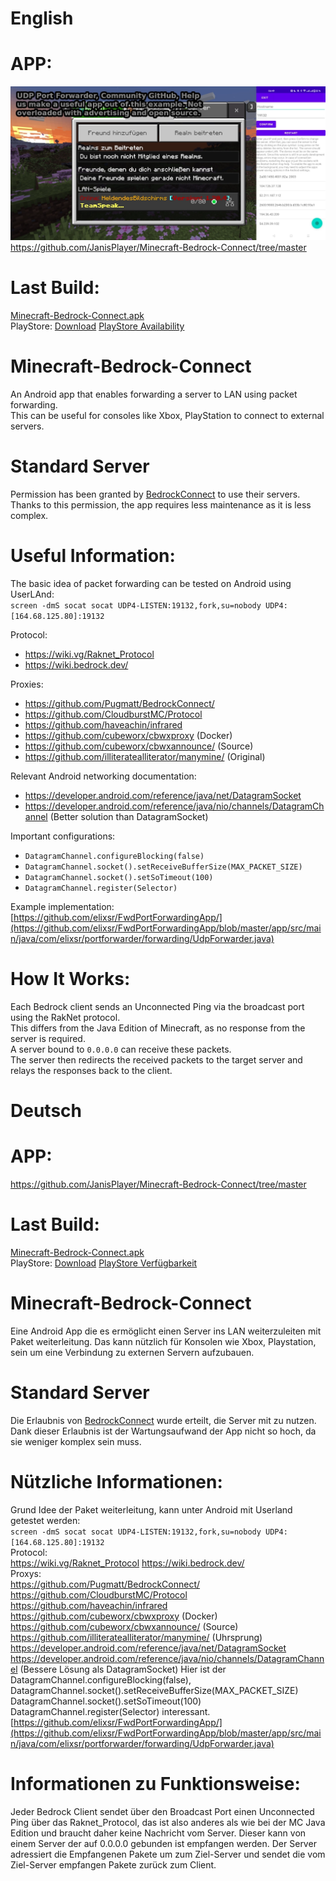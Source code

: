 # English

# APP:  
![Preview.webp](https://github.com/JanisPlayer/Minecraft-Bedrock-Connect/raw/main/Preview.webp)  
https://github.com/JanisPlayer/Minecraft-Bedrock-Connect/tree/master  

# Last Build:  
[Minecraft-Bedrock-Connect.apk](https://github.com/JanisPlayer/Minecraft-Bedrock-Connect/raw/main/Minecraft-Bedrock-Connect.apk)  
PlayStore: [Download](https://play.google.com/store/apps/details?id=de.heldendesbildschirms.mcbedrockconnector) [PlayStore Availability](https://github.com/JanisPlayer/Minecraft-Bedrock-Connect/blob/main/PlayStore%20Availability.md)  

# Minecraft-Bedrock-Connect  
An Android app that enables forwarding a server to LAN using packet forwarding.  
This can be useful for consoles like Xbox, PlayStation to connect to external servers.  

# Standard Server  
Permission has been granted by [BedrockConnect](https://github.com/Pugmatt/BedrockConnect/) to use their servers.  
Thanks to this permission, the app requires less maintenance as it is less complex.  

# Useful Information:  
The basic idea of packet forwarding can be tested on Android using UserLAnd:  
```screen -dmS socat socat UDP4-LISTEN:19132,fork,su=nobody UDP4:[164.68.125.80]:19132```  

Protocol:  
- https://wiki.vg/Raknet_Protocol  
- https://wiki.bedrock.dev/  

Proxies:  
- https://github.com/Pugmatt/BedrockConnect/  
- https://github.com/CloudburstMC/Protocol  
- https://github.com/haveachin/infrared  
- https://github.com/cubeworx/cbwxproxy (Docker)  
- https://github.com/cubeworx/cbwxannounce/ (Source)  
- https://github.com/illiteratealliterator/manymine/ (Original)  

Relevant Android networking documentation:  
- https://developer.android.com/reference/java/net/DatagramSocket  
- https://developer.android.com/reference/java/nio/channels/DatagramChannel (Better solution than DatagramSocket)  

Important configurations:  
- `DatagramChannel.configureBlocking(false)`  
- `DatagramChannel.socket().setReceiveBufferSize(MAX_PACKET_SIZE)`  
- `DatagramChannel.socket().setSoTimeout(100)`  
- `DatagramChannel.register(Selector)`  

Example implementation:  
[https://github.com/elixsr/FwdPortForwardingApp/](https://github.com/elixsr/FwdPortForwardingApp/blob/master/app/src/main/java/com/elixsr/portforwarder/forwarding/UdpForwarder.java)  

# How It Works:  
Each Bedrock client sends an Unconnected Ping via the broadcast port using the RakNet protocol.  
This differs from the Java Edition of Minecraft, as no response from the server is required.  
A server bound to `0.0.0.0` can receive these packets.  
The server then redirects the received packets to the target server and relays the responses back to the client.  

# Deutsch

# APP:  
https://github.com/JanisPlayer/Minecraft-Bedrock-Connect/tree/master

# Last Build:
[Minecraft-Bedrock-Connect.apk](https://github.com/JanisPlayer/Minecraft-Bedrock-Connect/raw/main/Minecraft-Bedrock-Connect.apk)  
PlayStore: [Download](https://play.google.com/store/apps/details?id=de.heldendesbildschirms.mcbedrockconnector) [PlayStore Verfügbarkeit](https://github.com/JanisPlayer/Minecraft-Bedrock-Connect/blob/main/PlayStore%20Availability.md)  

# Minecraft-Bedrock-Connect
Eine Android App die es ermöglicht einen Server ins LAN weiterzuleiten mit Paket weiterleitung.
Das kann nützlich für Konsolen wie Xbox, Playstation, sein um eine Verbindung zu externen Servern aufzubauen.

# Standard Server  
Die Erlaubnis von [BedrockConnect](https://github.com/Pugmatt/BedrockConnect/) wurde erteilt, die Server mit zu nutzen.  
Dank dieser Erlaubnis ist der Wartungsaufwand der App nicht so hoch, da sie weniger komplex sein muss.

# Nützliche Informationen:  
Grund Idee der Paket weiterleitung, kann unter Android mit Userland getestet werden:  
```screen -dmS socat socat UDP4-LISTEN:19132,fork,su=nobody UDP4:[164.68.125.80]:19132```  
Protocol:  
https://wiki.vg/Raknet_Protocol 
https://wiki.bedrock.dev/  
Proxys:  
https://github.com/Pugmatt/BedrockConnect/  
https://github.com/CloudburstMC/Protocol  
https://github.com/haveachin/infrared  
https://github.com/cubeworx/cbwxproxy (Docker)  
https://github.com/cubeworx/cbwxannounce/ (Source)  
https://github.com/illiteratealliterator/manymine/ (Uhrsprung)  
https://developer.android.com/reference/java/net/DatagramSocket
https://developer.android.com/reference/java/nio/channels/DatagramChannel (Bessere Lösung als DatagramSocket)
Hier ist der DatagramChannel.configureBlocking(false), DatagramChannel.socket().setReceiveBufferSize(MAX_PACKET_SIZE) DatagramChannel.socket().setSoTimeout(100) DatagramChannel.register(Selector) interessant.
[https://github.com/elixsr/FwdPortForwardingApp/](https://github.com/elixsr/FwdPortForwardingApp/blob/master/app/src/main/java/com/elixsr/portforwarder/forwarding/UdpForwarder.java)

# Informationen zu Funktionsweise:
Jeder Bedrock Client sendet über den Broadcast Port einen Unconnected Ping über das Raknet_Protocol, das ist also anderes als wie bei der MC Java Edition und braucht daher keine Nachricht vom Server.
Dieser kann von einem Server der auf 0.0.0.0 gebunden ist empfangen werden.
Der Server adressiert die Empfangenen Pakete um zum Ziel-Server und sendet die vom Ziel-Server empfangen Pakete zurück zum Client.
